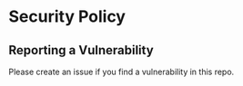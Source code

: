 # Security Policy

## Reporting a Vulnerability

Please create an issue if you find a vulnerability in this repo.
